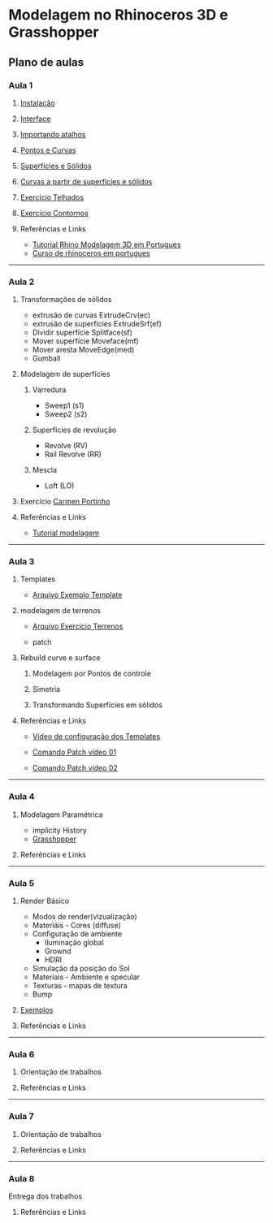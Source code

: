 # Modelagem no Rhinoceros 3D e Grasshopper

## Plano de aulas

### Aula 1

1. [Instalação](./rhino_Aulas/rh_install/install_rhino.md)

1. [Interface](./rhino_Aulas/rh_interface/rh_interface.md)

1. [Importando atalhos](./atalhosRhino/atalhosRhino.md)

1. [Pontos e Curvas](./rhino_Aulas/rh_curvas/rh_curvas.md)

1. [Superfícies e Sólidos](./rhino_Aulas/rh_Srf_brep/rh_srf_brep.md)

1. [Curvas a partir de superfícies e sólidos](./rhino_Aulas/curves_from_objects/curves_from_objects.md)

1. [Exercício Telhados](./rhino_Aulas/telhados/telhados.md)

1. [Exercício Contornos](./rhino_Aulas/contornos/contornos.md)

1. Referências e Links

    * [Tutorial Rhino Modelagem 3D em Portugues](https://www.youtube.com/watch?v=Tg36g5gJk-g&t=4s)
    * [Curso de rhinoceros em portugues](https://www.youtube.com/watch?v=7_maL5Sn8DU&list=PL2TS2Y8f7dOpxSQGn24FS5B5OMOyHphX4)

___

### Aula 2

1. Transformações de sólidos

    * extrusão de curvas ExtrudeCrv(ec)
    * extrusão de superfícies ExtrudeSrf(ef)
    * Dividir superfície Splitface(sf)
    * Mover superfície Moveface(mf)
    * Mover aresta MoveEdge(med)
    * Gumball

1. Modelagem de superfícies

    1. Varredura

        * Sweep1 (s1)
        * Sweep2 (s2)

    1. Superfícies de revolução

        * Revolve (RV)
        * Rail Revolve (RR)

    1. Mescla

        * Loft (LO)

1. Exercício [Carmen Portinho](./rhino_Aulas/exercicio_casa_c_portinho/Casa_Carmen_Portinho_Reidy.zip)

1. Referências e Links
   
   * [Tutorial modelagem](https://www.youtube.com/watch?v=aqotuhPejiA&t=81s)

___

### Aula 3

1. Templates

    * [Arquivo Exemplo Template](./TEMPLETE_INFO01.3dm)

1. modelagem de terrenos

    * [Arquivo Exercício Terrenos](./terreno_exemplos.zip)

    * patch

1. Rebuild curve e surface

    1. Modelagem por Pontos de controle

    1. Simetria

    1. Transformando Superfícies em sólidos

1. Referências e Links
    * [Vídeo de configuração dos Templates](http://tips.rhino3d.com/2014/02/templates-defaults-in-rhino.html)

    * [Comando Patch vídeo 01](https://www.youtube.com/watch?v=nrizjM3v3Kw)

    * [Comando Patch video 02](https://www.youtube.com/watch?v=A4fVlz5waRM)

___

### Aula 4

1. Modelagem Paramétrica

    * implicity History
    * [Grasshopper](./grasshopper_intro/gh_intro.md)

1. Referências e Links

___

### Aula 5

1. Render Básico

    * Modos de render(vizualização)
    * Materiáis - Cores (diffuse)
    * Configuração de ambiente
        * Iluminação global
        * Grownd
        * HDRI
    * Simulação da posição do Sol
    * Materiais - Ambiente e specular
    * Texturas - mapas de textura
    * Bump

1. [Exemplos](./RhinoRender/Exemplo_Render.zip)

1. Referências e Links

___

### Aula 6

1. Orientação de trabalhos

1. Referências e Links

___

### Aula 7

1. Orientação de trabalhos

1. Referências e Links

___

### Aula 8

Entrega dos trabalhos

1. Referências e Links